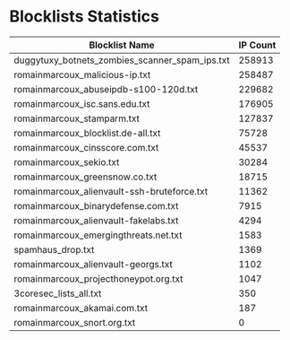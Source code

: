 # Blocklists Statistics
| Blocklist Name | IP Count |
|----|----|
| duggytuxy_botnets_zombies_scanner_spam_ips.txt | 258913 |
| romainmarcoux_malicious-ip.txt | 258487 |
| romainmarcoux_abuseipdb-s100-120d.txt | 229682 |
| romainmarcoux_isc.sans.edu.txt | 176905 |
| romainmarcoux_stamparm.txt | 127837 |
| romainmarcoux_blocklist.de-all.txt | 75728 |
| romainmarcoux_cinsscore.com.txt | 45537 |
| romainmarcoux_sekio.txt | 30284 |
| romainmarcoux_greensnow.co.txt | 18715 |
| romainmarcoux_alienvault-ssh-bruteforce.txt | 11362 |
| romainmarcoux_binarydefense.com.txt | 7915 |
| romainmarcoux_alienvault-fakelabs.txt | 4294 |
| romainmarcoux_emergingthreats.net.txt | 1583 |
| spamhaus_drop.txt | 1369 |
| romainmarcoux_alienvault-georgs.txt | 1102 |
| romainmarcoux_projecthoneypot.org.txt | 1047 |
| 3coresec_lists_all.txt | 350 |
| romainmarcoux_akamai.com.txt | 187 |
| romainmarcoux_snort.org.txt | 0 |
